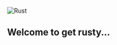 ![Rust](https://https://www.rust-lang.org/static/images/rust-logo-blk.svg)

## Welcome to get rusty...